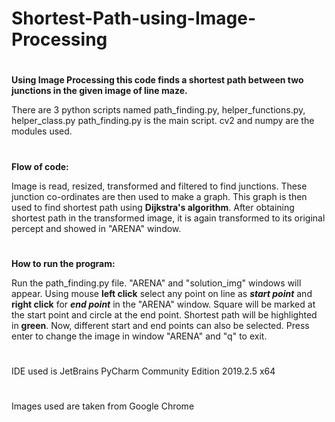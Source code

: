 # Shortest-Path-using-Image-Processing

#
**Using Image Processing this code finds a shortest path between two junctions in the given image of line maze.**
 
There are 3 python scripts named path_finding.py, helper_functions.py, helper_class.py 
path_finding.py is the main script. 
cv2 and numpy are the modules used. 

#
**Flow of code:** 
 
Image is read, resized, transformed and filtered to find junctions. 
These junction co-ordinates are then used to make a graph. 
This graph is then used to find shortest path using **Dijkstra's algorithm**. 
After obtaining shortest path in the transformed image, it is again transformed to its original percept and showed in "ARENA" window.
 
#
**How to run the program:** 

Run the path_finding.py file. 
"ARENA" and "solution_img" windows will appear. 
Using mouse **left click** select any point on line as **_start point_** and **right click** for **_end point_** in the "ARENA" window. 
Square will be marked at the start point and circle at the end point. 
Shortest path will be highlighted in **green**. 
Now, different start and end points can also be selected. 
Press enter to change the image in window "ARENA" and "q" to exit. 

#
IDE used is JetBrains PyCharm Community Edition 2019.2.5 x64

#
Images used are taken from Google Chrome
